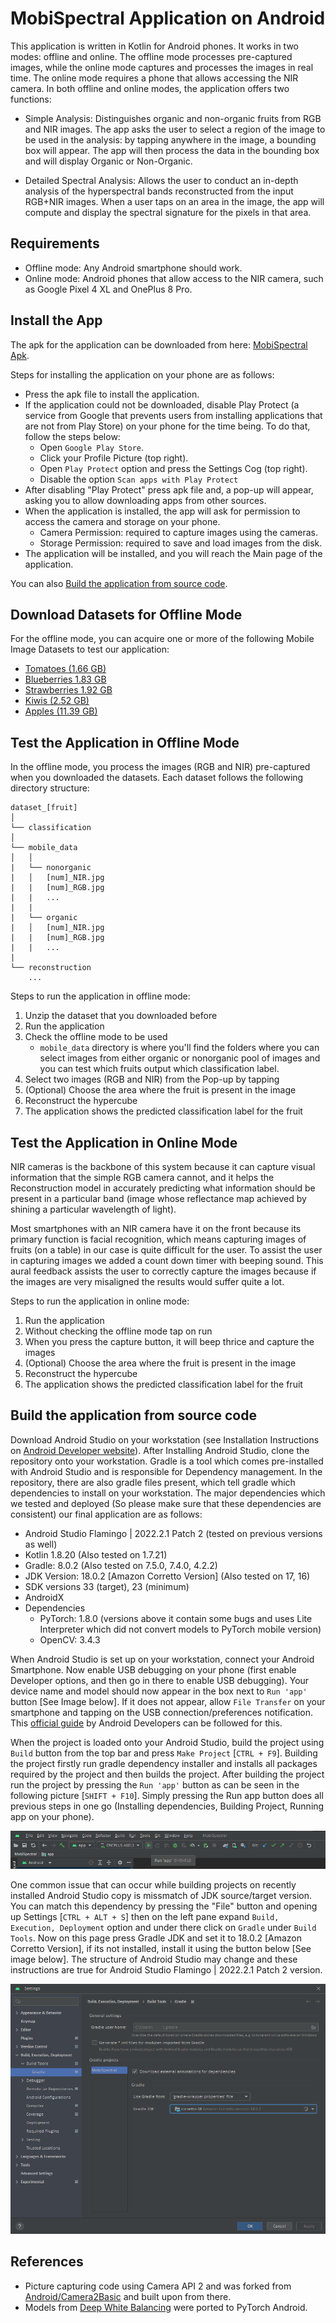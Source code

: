 # MobiSpectral Application on Android
This application is written in Kotlin for Android phones. It works in two modes: offline and online. The offline mode processes pre-captured images, while the online mode captures and processes the images in real time. The online mode requires a phone that allows accessing the NIR camera. In both offline and online modes, the application offers two functions: 

- Simple Analysis: Distinguishes organic and non-organic fruits from RGB and NIR images.  The app asks the user to select a region of the image to be used in the analysis: by tapping anywhere in the image, a bounding box will appear. The app will then process the data in the bounding box and will display Organic or Non-Organic.

- Detailed Spectral Analysis: Allows the user to conduct an in-depth analysis of the hyperspectral bands reconstructed from the input RGB+NIR images. When a user taps on an area in the image, the app will compute and display the spectral signature for the pixels in that area. 

## Requirements
- Offline mode: Any Android smartphone should work. 
- Online mode: Android phones that allow access to the  NIR camera, such as Google Pixel 4 XL and OnePlus 8 Pro.

## Install the App
The apk for the application can be downloaded from here: [MobiSpectral Apk](https://drive.google.com/file/d/18bQZj7JiFfU4paXye6SbOPJlbtXJHpEB/view?usp=sharing "MobiSpectral Android Application"). 

Steps for installing the application on your phone are as follows:

- Press the apk file to install the application.
- If the application could not be downloaded, disable Play Protect (a service from Google that prevents users from installing applications that are not from Play Store) on your phone for the time being. To do that, follow the steps below:
	- Open `Google Play Store`.
	- Click your Profile Picture (top right).
	- Open `Play Protect` option and press the Settings Cog (top right).
	- Disable the option `Scan apps with Play Protect`
- After disabling "Play Protect" press apk file and, a pop-up will appear, asking you to allow downloading apps from other sources.  
- When the application is installed, the app will ask for permission to access the camera and storage on your phone.
	- Camera Permission: required to capture images using the cameras.
	- Storage Permission: required to save and load images from the disk.
- The application will be installed, and you will reach the Main page of the application.

You can also [Build the application from source code](#build_the_application_from_source_code).


## Download Datasets for Offline Mode

For the offline mode, you can acquire one or more of the following Mobile Image Datasets to test our application:

- [Tomatoes (1.66 GB)](https://drive.google.com/file/d/1WbQpNG6GFtvjijb9g27n8QE_yDip8tGH/view?usp=drive_link "Tomatoes Test Dataset")
- [Blueberries 1.83 GB](https://drive.google.com/file/d/1jYHs0Q9rnsx58IaHoR0wSvS4Ep0l7IUO/view?usp=drive_link "Blueberries Test Dataset")
- [Strawberries 1.92 GB](https://drive.google.com/file/d/1taaiWVIwjy8PtiuxdxNvr2CTWkuhv_Q4/view?usp=drive_link "Strawberries Test Dataset")
- [Kiwis (2.52 GB)](https://drive.google.com/file/d/16B9Jnwgo9Xev4db3ROqvL8_64vAr3l-H/view?usp=drive_link "Kiwis Test Dataset")
- [Apples (11.39 GB)](https://drive.google.com/file/d/1WtogFi1ahG5ejzpcp0GcUs64MEuQDJjT/view?usp=drive_link "Apples Test Dataset")


## Test the Application in Offline Mode
In the offline mode, you process the images (RGB and NIR) pre-captured when you downloaded the datasets. Each dataset follows the following directory structure:
```
dataset_[fruit]
│
└── classification
│
└── mobile_data
│	│
|	└── nonorganic
|	│	[num]_NIR.jpg
|	|	[num]_RGB.jpg
|	|	...
|	|
|	└── organic
|	│	[num]_NIR.jpg
|	|	[num]_RGB.jpg
|	|	...
|
└── reconstruction
	...
```

Steps to run the application in offline mode:
1. Unzip the dataset that you downloaded before
2. Run the application
3. Check the offline mode to be used
	- `mobile_data` directory is where you'll find the folders where you can select images from either organic or nonorganic pool of images and you can test which fruits output which classification label.
4. Select two images (RGB and NIR) from the Pop-up by tapping
5. (Optional) Choose the area where the fruit is present in the image
6. Reconstruct the hypercube
7. The application shows the predicted classification label for the fruit

<!-- ![Screenshots in a table]() -->

## Test the Application in Online Mode
NIR cameras is the backbone of this system because it can capture visual information that the simple RGB camera cannot, and it helps the Reconstruction model in accurately predicting what information should be present in a particular band (image whose reflectance map achieved by shining a particular wavelength of light).

Most smartphones with an NIR camera have it on the front because its primary function is facial recognition, which means capturing images of fruits (on a table) in our case is quite difficult for the user. To assist the user in capturing images we added a count down timer with beeping sound. This aural feedback assists the user to correctly capture the images because if the images are very misaligned the results would suffer quite a lot.

Steps to run the application in online mode:
1. Run the application
2. Without checking the offline mode tap on run
3. When you press the capture button, it will beep thrice and capture the images
4. (Optional) Choose the area where the fruit is present in the image
6. Reconstruct the hypercube
7. The application shows the predicted classification label for the fruit

<!-- ![Screenshots in a table]() -->

<!-- ## Pipeline

1. Image Capturing: RGB followed by NIR.
3. Image Alignment: Aligning the two images captured.
4. Deep White Balancing: Android ported models from [[Deep White Balance](https://github.com/mahmoudnafifi/Deep_White_Balance), [Models](https://github.com/mahmoudnafifi/Deep_White_Balance/tree/master/PyTorch/models)].
5. Patch Selection: Selecting the part of image we want to use.
6. Hyperspectral Reconstruction: RGB+NIR -> Hypercube.
7. Classification: based on 1-D signatures selection. -->


## Build the application from source code
Download Android Studio on your workstation (see Installation Instructions on [Android Developer website](https://developer.android.com/studio)). After Installing Android Studio, clone the repository onto your workstation. Gradle is a tool which comes pre-installed with Android Studio and is responsible for Dependency management. In the repository, there are also gradle files present, which tell gradle which dependencies to install on your workstation. The major dependencies which we tested and deployed (So please make sure that these dependencies are consistent) our final application are as follows:

- Android Studio Flamingo | 2022.2.1 Patch 2 (tested on previous versions as well)
- Kotlin 1.8.20 (Also tested on 1.7.21)
- Gradle: 8.0.2 (Also tested on 7.5.0, 7.4.0, 4.2.2)
- JDK Version: 18.0.2 [Amazon Corretto Version] (Also tested on 17, 16)
- SDK versions 33 (target), 23 (minimum)
- AndroidX
- Dependencies
	- PyTorch: 1.8.0 (versions above it contain some bugs and uses Lite Interpreter which did not convert models to PyTorch mobile version)
	- OpenCV: 3.4.3

When Android Studio is set up on your workstation, connect your Android Smartphone. Now enable USB debugging on your phone (first enable Developer options, and then go in there to enable USB debugging). Your device name and model should now appear in the box next to `Run 'app'` button [See Image below]. If it does not appear, allow `File Transfer` on your smartphone and tapping on the USB connection/preferences notification. This [official guide](https://developer.android.com/studio/run/device "Guide to connect your phone to your PC") by Android Developers can be followed for this.

When the project is loaded onto your Android Studio, build the project using `Build` button from the top bar and press `Make Project` [`CTRL + F9`]. Building the project firstly run gradle dependency installer and installs all packages required by the project and then builds the project. After building the project run the project by pressing the `Run 'app'` button as can be seen in the following picture [`SHIFT + F10`]. Simply pressing the Run app button does all previous steps in one go (Installing dependencies, Building Project, Running app on your phone).

![Run Project](images/RunApp.png)

One common issue that can occur while building projects on recently installed Android Studio copy is missmatch of JDK source/target version. You can match this dependency by pressing the "File" button and opening up Settings [`CTRL + ALT + S`] then on the left pane expand `Build, Execution, Deployment` option and under there click on `Gradle` under `Build Tools`. Now on this page press Gradle JDK and set it to 18.0.2 [Amazon Corretto Version], if its not installed, install it using the button below [See image below]. The structure of Android Studio may change and these instructions are true for Android Studio Flamingo | 2022.2.1 Patch 2 version.

![Gradle JDK Version](images/JDKVersion.png)

## References
- Picture capturing code using Camera API 2 and was forked from [Android/Camera2Basic](https://github.com/android/camera-samples/tree/main/Camera2Basic) and built upon from there.
- Models from [Deep White Balancing](https://github.com/mahmoudnafifi/Deep_White_Balance) were ported to PyTorch Android.
